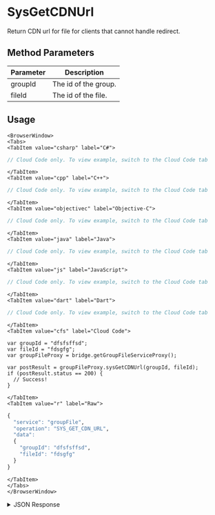 # SysGetCDNUrl

Return CDN url for file for clients that cannot handle redirect.

<PartialServop service_name="groupFile" operation_name="SYS_GET_CDN_URL" />

## Method Parameters
Parameter | Description
--------- | -----------
groupId | The id of the group.
fileId | The id of the file.

## Usage

```mdx-code-block
<BrowserWindow>
<Tabs>
<TabItem value="csharp" label="C#">
```

```csharp
// Cloud Code only. To view example, switch to the Cloud Code tab
```

```mdx-code-block
</TabItem>
<TabItem value="cpp" label="C++">
```

```cpp
// Cloud Code only. To view example, switch to the Cloud Code tab
```

```mdx-code-block
</TabItem>
<TabItem value="objectivec" label="Objective-C">
```

```objectivec
// Cloud Code only. To view example, switch to the Cloud Code tab
```

```mdx-code-block
</TabItem>
<TabItem value="java" label="Java">
```

```java
// Cloud Code only. To view example, switch to the Cloud Code tab
```

```mdx-code-block
</TabItem>
<TabItem value="js" label="JavaScript">
```

```javascript
// Cloud Code only. To view example, switch to the Cloud Code tab
```

```mdx-code-block
</TabItem>
<TabItem value="dart" label="Dart">
```

```dart
// Cloud Code only. To view example, switch to the Cloud Code tab
```

```mdx-code-block
</TabItem>
<TabItem value="cfs" label="Cloud Code">
```

```cfscript
var groupId = "dfsfsffsd";
var fileId = "fdsgfg";
var groupFileProxy = bridge.getGroupFileServiceProxy();

var postResult = groupFileProxy.sysGetCDNUrl(groupId, fileId);
if (postResult.status == 200) {
  // Success!
}
```

```mdx-code-block
</TabItem>
<TabItem value="r" label="Raw">
```

```r
{
  "service": "groupFile",
  "operation": "SYS_GET_CDN_URL",
  "data":
  {
    "groupId": "dfsfsffsd",
    "fileId": "fdsgfg"
  }
}
```

```mdx-code-block
</TabItem>
</Tabs>
</BrowserWindow>
```

<details>
<summary>JSON Response</summary>

```json
{
  "data": {
    "cdnUrl": "https://cdn-2022-internal.braincloudservers.com/bc/g/23782/gr/2bf538d1-19ea-4e14-9862-f979215e09b7/d9e937cc-750f-4414-962c-838f1af3f34a/6d938c22-3b8c-4b99-a913-2edafed71a83/V1/glog.json?Expires=1677524402&Signature=Cymd~D94yLPZy4CKyn7FwRxmIvOY9YaHGqL6sMoGCkK8EmZOxXcKAztYZPZRFZdyHlWMhF8lpwasJFxiq6oOAwSEsjtQrHzs4tzO17QBzoLHabqH37H1Rre2LybmdIgVu5h7k3iFuggBvXt5QR1oTMEZPJ1Wn5TAaByj0VywfXkx2eXxKnIBm1JkccjP~IAjC9may22QduZNWivTQuu2jZG5bdjq3x96BWUMbgON2XWfyZCqSV4OFKeIN2LCc-QR2OvL6x-4VJF1nepBXOkvX-oC~WpkbEJ21ARZ9wtKhTubA~UAq0THmmR-PZb070NeSdh4OYsEeDUSXraaob7E6Q__&Key-Pair-Id=KG07XY8JT6H1V",
    "groupId": "2bf538d1-19ea-4e14-9862-f979215e09b7",
    "appServerUrl": "https://api.internal.braincloudservers.com/files/bc/g/23782/gr/2bf538d1-19ea-4e14-9862-f979215e09b7/d9e937cc-750f-4414-962c-838f1af3f34a/6d938c22-3b8c-4b99-a913-2edafed71a83/V1/glog.json"
  },
  "status": 200
}
```
</details>


